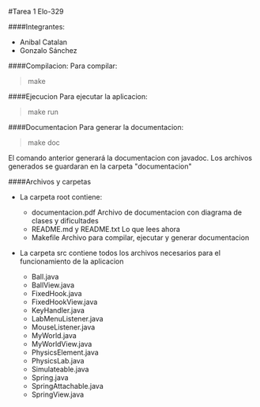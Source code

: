 #Tarea 1 Elo-329

####Integrantes:
* Anibal Catalan
* Gonzalo Sánchez

####Compilacion:
Para compilar:
> make

####Ejecucion
Para ejecutar la aplicacion:
> make run

####Documentacion
Para generar la documentacion:
> make doc

El comando anterior generará la documentacion con javadoc. Los archivos generados se guardaran en la carpeta "documentacion"

####Archivos y carpetas
* La carpeta root contiene:
	* documentacion.pdf Archivo de documentacion con diagrama de clases y dificultades
	* README.md y README.txt Lo que lees ahora
	* Makefile Archivo para compilar, ejecutar y generar documentacion

* La carpeta src contiene todos los archivos necesarios para el funcionamiento de la aplicacion
	* Ball.java
	* BallView.java
	* FixedHook.java
	* FixedHookView.java
	* KeyHandler.java
	* LabMenuListener.java
	* MouseListener.java
	* MyWorld.java
	* MyWorldView.java
	* PhysicsElement.java
	* PhysicsLab.java
	* Simulateable.java
	* Spring.java
	* SpringAttachable.java
	* SpringView.java